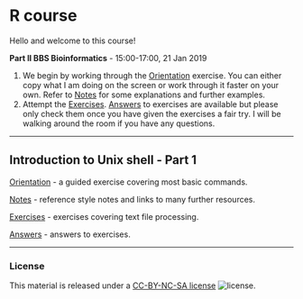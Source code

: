 # R course

Hello and welcome to this course!

**Part II BBS Bioinformatics** - 15:00-17:00, 21 Jan 2019
1. We begin by working through the [Orientation](Orientation.md) exercise. You can either copy what I am doing on the screen or work through it faster on your own. Refer to [Notes](Notes1.md) for some explanations and further examples.
2. Attempt the [Exercises](Exercises1.md). [Answers](Answers1.md) to exercises are available but please only check them once you have given the exercises a fair try. I will be walking around the room if you have any questions.

---
## Introduction to Unix shell - Part 1

[Orientation](Orientation.md) - a guided exercise covering most basic commands.

[Notes](Notes1.md) - reference style notes and links to many further resources.

[Exercises](Exercises1.md) - exercises covering text file processing.

[Answers](Answers1.md) - answers to exercises.


---
### License

This material is released under a
[CC-BY-NC-SA license](https://creativecommons.org/licenses/by-nc-sa/4.0/) ![license](https://licensebuttons.net/l/by-nc-sa/3.0/88x31.png).
